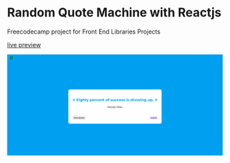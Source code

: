 # Random Quote Machine with Reactjs

Freecodecamp project for Front End Libraries Projects

[live preview](https://tender-spence-e1b04b.netlify.com/)

![alt quote generator](quote.png)

